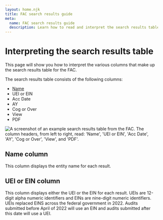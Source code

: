 ```yaml
---
layout: home.njk
title: FAC search results guide
meta:
  name: FAC search results guide
  description: Learn how to read and interpret the search results tables from the FAC.
---
```


# Interpreting the search results table

This page will show you how to interpret the various columns that make up the search results table for the FAC.

The search results table consists of the following columns:

- [Name](#name)
- UEI or EIN
- Acc Date
- AY
- Cog or Over
- View
- PDF

<img src="{{ config.baseUrl }}assets/img/search/searchresults.png"  alt="A screenshot of an example search results table from the FAC. The column headers, from left to right, read: 'Name', 'UEI or EIN', 'Acc Date', 'AY', 'Cog or Over', 'View', and 'PDF'."/>

## <a name=name></a>Name column

This column displays the entity name for each result.

## UEI or EIN column

This column displays either the UEI or the EIN for each result. UEIs are 12-digit alpha numeric identifiers and EINs are nine-digit numeric identifiers. UEIs replaced EINS across the federal government in 2022. Audits submitted before April of 2022 will use an EIN and audits submitted after this date will use a UEI.